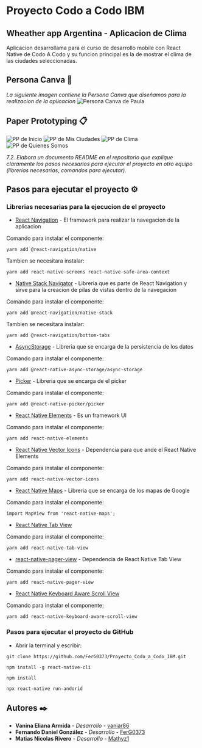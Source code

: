 # Proyecto Codo a Codo IBM
## Wheather app Argentina - Aplicacion de Clima
Aplicacion desarrollama para el curso de desarrollo mobile con React Native de Codo A Codo y su funcion principal es la de mostrar el clima de las ciudades seleccionadas.

## Persona Canva 📌
_La siguiente imagen contiene la Persona Canva que diseñamos para la realizacion de la aplicacion_
![Persona Canva de Paula](https://github.com/FerG0373/Proyecto_Codo_a_Codo_IBM/blob/main/assets/img/readme/personaCanvaPaula.png)

## Paper Prototyping 📋

![PP de Inicio](https://github.com/FerG0373/Proyecto_Codo_a_Codo_IBM/blob/main/assets/img/readme/inicio.png)
![PP de Mis Ciudades](https://github.com/FerG0373/Proyecto_Codo_a_Codo_IBM/blob/main/assets/img/readme/misCiudades.png)
![PP de Clima](https://github.com/FerG0373/Proyecto_Codo_a_Codo_IBM/blob/main/assets/img/readme/Clima.png)
![PP de Quienes Somos](https://github.com/FerG0373/Proyecto_Codo_a_Codo_IBM/blob/main/assets/img/readme/quienesSomos.png)

_7.2. Elabora un documento README en el repositorio que explique claramente los pasos necesarios para ejecutar el proyecto en otro equipo (librerías necesarias, comandos para
ejecutar)._

## Pasos para ejecutar el proyecto ⚙️

### Librerias necesarias para la ejecucion de el proyecto

* [React Navigation](https://reactnavigation.org/docs/getting-started/) - El framework para realizar la navegacion de la aplicacion

Comando para instalar el componente:
```
yarn add @react-navigation/native
```
Tambien se necesitara instalar:
```
yarn add react-native-screens react-native-safe-area-context
```

* [Native Stack Navigator](https://reactnavigation.org/docs/hello-react-navigation/) - Libreria que es parte de React Navigation y sirve para la creacion de pilas de vistas dentro de la navegacion

Comando para instalar el componente:
```
yarn add @react-navigation/native-stack
```
Tambien se necesitara instalar:
```
yarn add @react-navigation/bottom-tabs
```
* [AsyncStorage](https://react-native-async-storage.github.io/async-storage/docs/install/) - Libreria que se encarga de la persistencia de los datos

Comando para instalar el componente:
```
yarn add @react-native-async-storage/async-storage
```
* [Picker](https://github.com/react-native-picker/picker) - Libreria que se encarga de el picker

Comando para instalar el componente:
```
yarn add @react-native-picker/picker
```
* [React Native Elements](https://reactnativeelements.com/docs/) - Es un framework UI

Comando para instalar el componente:
```
yarn add react-native-elements
```
* [React Native Vector Icons](https://reactnativeelements.com/docs/) - Dependencia para que ande el React Native Elements

Comando para instalar el componente:
```
yarn add react-native-vector-icons
```
* [React Native Maps](https://github.com/react-native-maps/react-native-maps) - Libreria que se encarga de los mapas de Google

Comando para instalar el componente:
```
import MapView from 'react-native-maps';
```

* [React Native Tab View](https://github.com/satya164/react-native-tab-view)

Comando para instalar el componente:
```
yarn add react-native-tab-view
```

* [react-native-pager-view]() - Dependencia de React Native Tab View

Comando para instalar el componente:
```
yarn add react-native-pager-view
```

* [React Native Keyboard Aware Scroll View](https://github.com/APSL/react-native-keyboard-aware-scroll-view)

Comando para instalar el componente:
```
yarn add react-native-keyboard-aware-scroll-view
```
### Pasos para ejecutar el proyecto de GitHub


* Abrir la terminal y escribir:
```
git clone https://github.com/FerG0373/Proyecto_Codo_a_Codo_IBM.git
```

```
npm install -g react-native-cli
```

```
npm install
```

```
npx react-native run-andorid
```

## Autores ✒️

* **Vanina Eliana Armida** - *Desarrollo* - [vaniar86](https://github.com/vaniar86)
* **Fernando Daniel González** - *Desarrollo* - [FerG0373](https://github.com/FerG0373)
* **Matias Nicolas Rivero** - *Desarrollo* - [Mathyz1](https://github.com/Mathyz1)
